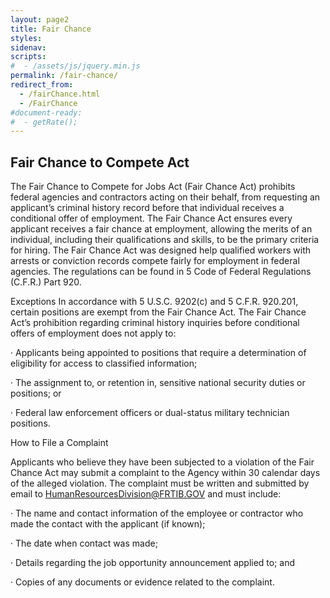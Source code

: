 ```yaml
---
layout: page2
title: Fair Chance
styles:
sidenav:
scripts:
#  - /assets/js/jquery.min.js
permalink: /fair-chance/
redirect_from:
  - /fairChance.html
  - /FairChance
#document-ready:
#  - getRate();
---
```


## Fair Chance to Compete Act

The Fair Chance to Compete for Jobs Act (Fair Chance Act) prohibits federal agencies and contractors acting on their behalf, from requesting an applicant’s criminal history record before that individual receives a conditional offer of employment. The Fair Chance Act ensures every applicant receives a fair chance at employment, allowing the merits of an individual, including their qualifications and skills, to be the primary criteria for hiring. The Fair Chance Act was designed help qualified workers with arrests or conviction records compete fairly for employment in federal agencies. The regulations can be found in 5 Code of Federal Regulations (C.F.R.) Part 920.

Exceptions In accordance with 5 U.S.C. 9202(c) and 5 C.F.R. 920.201, certain positions are exempt from the Fair Chance Act. The Fair Chance Act’s prohibition regarding criminal history inquiries before conditional offers of employment does not apply to:


· Applicants being appointed to positions that require a determination of eligibility for access to classified information;


· The assignment to, or retention in, sensitive national security duties or positions; or


· Federal law enforcement officers or dual-status military technician positions.

How to File a Complaint

Applicants who believe they have been subjected to a violation of the Fair Chance Act may submit a complaint to the Agency within 30 calendar days of the alleged violation. The complaint must be written and submitted by email to HumanResourcesDivision@FRTIB.GOV and must include:

· The name and contact information of the employee or contractor who made the contact with the applicant (if known);


· The date when contact was made;


· Details regarding the job opportunity announcement applied to; and


· Copies of any documents or evidence related to the complaint.

<!-- CONTENT END -->
